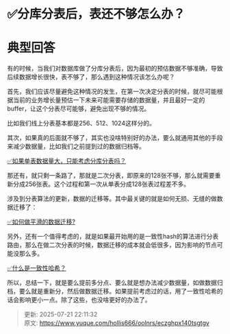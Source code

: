 # ✅分库分表后，表还不够怎么办？

# 典型回答
有的时候，当我们对数据库做了分库分表后，因为最初的预估数据不够准确，导致后续数据增长很快，表不够了，那么遇到这种情况该怎么办呢？



首先，我们应该尽量避免这种情况的发生，在第一次决定分表的时候，就尽可能根据当前的业务增长量预估一下未来可能需要存储的数据量，并且最好一定的buffer，让这个分表尽可能够，避免出现不够的情况。



比如我们线上分表基本都是256、512、1024这样分的。



其次，如果真的后面就不够了，其实也没啥特别好的办法，要么就通用其他的手段来减少数据量，比如我们之前提到过的数据归档等。



[✅如果单表数据量大，只能考虑分库分表吗？](https://www.yuque.com/hollis666/oolnrs/dk6tpttlf2aex9ap)



那还有，就只剩一条路了，那就是二次分表，即原来的128张不够，那么就需要重新分成256张表。这个过程和第一次从单表分成128张表过程差不多。



涉及到分表算法的更新，数据的迁移等。其中最关键的就是如何无损、无缝的做数据迁移了：



[✅如何做平滑的数据迁移?](https://www.yuque.com/hollis666/oolnrs/vgar5hckwt0g9lrw)



另外，还有一个值得考虑的，就是如果最开始用的是一致性hash的算法进行分表路由，那么在做二次分表的时候，数据迁移的成本就会低很多，因为影响的节点可能没那么多。



[✅什么是一致性哈希？](https://www.yuque.com/hollis666/oolnrs/hgx0twgg4t7nqg6v)



所以，总结一下，就是要么提前多分点、要么就是想办法减少数据量，如做数据归档，要么就是重新分，然后做数据迁移。如果提前考虑过的话，用了一致性哈希的话会影响更小一点。除了这些，也没啥更好的办法了。



> 更新: 2025-07-21 22:11:32  
> 原文: <https://www.yuque.com/hollis666/oolnrs/eczghpx140tsgtgv>